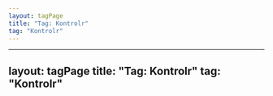 ```yaml
---
layout: tagPage
title: "Tag: Kontrolr"
tag: "Kontrolr"
---
```

---
layout: tagPage
title: "Tag: Kontrolr"
tag: "Kontrolr"
---
